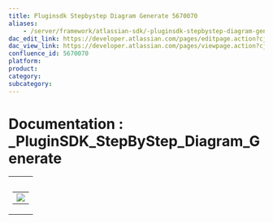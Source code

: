 ```yaml
---
title: Pluginsdk Stepbystep Diagram Generate 5670070
aliases:
    - /server/framework/atlassian-sdk/-pluginsdk-stepbystep-diagram-generate-5670070.html
dac_edit_link: https://developer.atlassian.com/pages/editpage.action?cjm=wozere&pageId=5670070
dac_view_link: https://developer.atlassian.com/pages/viewpage.action?cjm=wozere&pageId=5670070
confluence_id: 5670070
platform:
product:
category:
subcategory:
---
```

# Documentation : \_PluginSDK\_StepByStep\_Diagram\_Generate

<table>
<colgroup>
<col style="width: 100%" />
</colgroup>
<tbody>
<tr class="odd">
<td><table>
<caption> </caption>
<tbody>
<tr class="odd">
<td><img src="/server/framework/atlassian-sdk/images/5865620.png" class="gliffy-macro-image" /></td>
</tr>
</tbody>
</table></td>
</tr>
</tbody>
</table>


















































































































































































































































































































